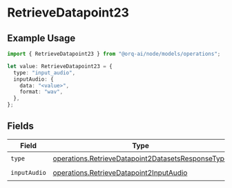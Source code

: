 # RetrieveDatapoint23

## Example Usage

```typescript
import { RetrieveDatapoint23 } from "@orq-ai/node/models/operations";

let value: RetrieveDatapoint23 = {
  type: "input_audio",
  inputAudio: {
    data: "<value>",
    format: "wav",
  },
};
```

## Fields

| Field                                                                                                                  | Type                                                                                                                   | Required                                                                                                               | Description                                                                                                            |
| ---------------------------------------------------------------------------------------------------------------------- | ---------------------------------------------------------------------------------------------------------------------- | ---------------------------------------------------------------------------------------------------------------------- | ---------------------------------------------------------------------------------------------------------------------- |
| `type`                                                                                                                 | [operations.RetrieveDatapoint2DatasetsResponseType](../../models/operations/retrievedatapoint2datasetsresponsetype.md) | :heavy_check_mark:                                                                                                     | N/A                                                                                                                    |
| `inputAudio`                                                                                                           | [operations.RetrieveDatapoint2InputAudio](../../models/operations/retrievedatapoint2inputaudio.md)                     | :heavy_check_mark:                                                                                                     | N/A                                                                                                                    |